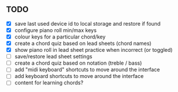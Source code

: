 ## TODO

- [x] save last used device id to local storage and restore if found
- [x] configure piano roll min/max keys
- [x] colour keys for a particular chord/key
- [x] create a chord quiz based on lead sheets (chord names)
- [x] show piano roll in lead sheet practice when incorrect (or toggled)
- [ ] save/restore lead sheet settings
- [ ] create a chord quiz based on notation (treble / bass)
- [ ] add "midi keyboard" shortcuts to move around the interface
- [ ] add keyboard shortcuts to move around the interface
- [ ] content for learning chords?
